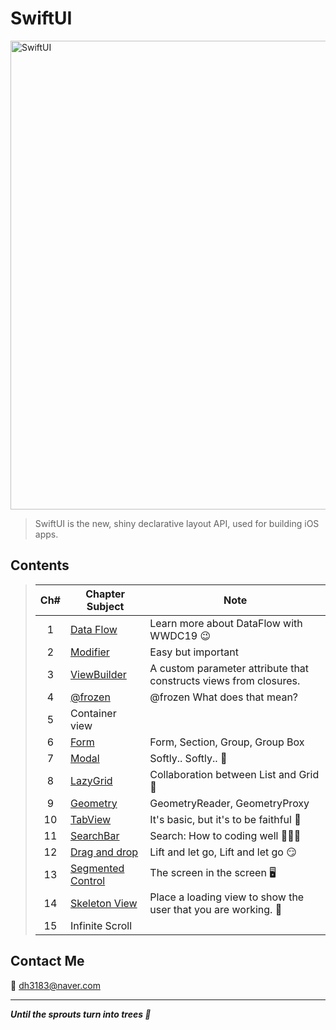 # SwiftUI
<img width="750" alt="SwiftUI" src="https://user-images.githubusercontent.com/83414134/197437410-3d5e1bf6-17e0-423f-ae3a-0b4a423cd71a.png">

> SwiftUI is the new, shiny declarative layout API, used for building iOS apps.

## Contents
> |Ch#|Chapter Subject|Note|
> |:---:|---|---|
> |1|[Data Flow](https://github.com/dh3183/SwiftUI-Study/blob/main/documentation/Data%20Flow.md)|Learn more about DataFlow with WWDC19 😉|
> |2|[Modifier](https://github.com/dh3183/SwiftUI-Study/blob/main/documentation/Modifier.md)|Easy but important|
> |3|[ViewBuilder](https://github.com/dh3183/SwiftUI-Study/blob/main/documentation/ViewBuilder.md)|A custom parameter attribute that constructs views from closures.|
> |4|[@frozen](https://github.com/dh3183/SwiftUI-Study/blob/main/documentation/%40frozen.md)|@frozen What does that mean?|
> |5|Container view||
> |6|[Form](https://github.com/dh3183/SwiftUI-Study/blob/main/documentation/Form.md)|Form, Section, Group, Group Box|
> |7|[Modal](https://github.com/dh3183/SwiftUI-Study/blob/main/documentation/Modal.md)|Softly.. Softly.. 👀|
> |8|[LazyGrid](https://github.com/dh3183/SwiftUI-Study/blob/main/documentation/LazyGrid.md)|Collaboration between List and Grid 📐|
> |9|[Geometry](https://github.com/dh3183/SwiftUI-Study/blob/main/documentation/Geometry.md)|GeometryReader, GeometryProxy|
> |10|[TabView](https://github.com/dh3183/SwiftUI-Study/blob/main/documentation/TabView.md)|It's basic, but it's to be faithful 🙂|
> |11|[SearchBar](https://github.com/dh3183/SwiftUI-Study/blob/main/documentation/SearchBar.md)|Search: How to coding well 👨🏻‍💻|
> |12|[Drag and drop]()|Lift and let go, Lift and let go 😏|
> |13|[Segmented Control](https://github.com/dh3183/SwiftUI-Study/blob/main/documentation/Segmented%20Control.md)|The screen in the screen 🖥️|
> |14|[Skeleton View](https://github.com/dh3183/SwiftUI-Study/blob/main/documentation/Skeleton%20View.md)|Place a loading view to show the user that you are working. 📡|
> |15|Infinite Scroll||
>
## Contact Me
📧 dh3183@naver.com

***
***Until the sprouts turn into trees 🌱***


